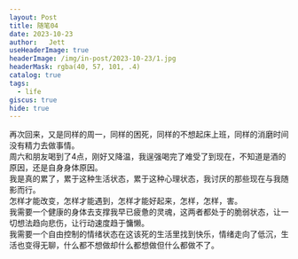 ```yaml
---
layout: Post
title: 随笔04  
date: 2023-10-23
author:   Jett 
useHeaderImage: true
headerImage: /img/in-post/2023-10-23/1.jpg
headerMask: rgba(40, 57, 101, .4)
catalog: true
tags: 
  - life
giscus: true
hide: true  
---
```


再次回来，又是同样的周一，同样的困死，同样的不想起床上班，同样的消磨时间没有精力去做事情。  
周六和朋友喝到了4点，刚好又降温，我逞强喝完了难受了到现在，不知道是酒的原因，还是自身身体原因。  
我是真的累了，累于这种生活状态，累于这种心理状态，我讨厌的那些现在与我随影而行。  
怎样才能改变，怎样才能遇到，怎样才能好起来，怎样，怎样，害。  
我需要一个健康的身体去支撑我早已疲惫的灵魂，这两者都处于的脆弱状态，让一切想法趋向悲伤，让行动速度趋于慵懒。  
我需要一个自由控制的情绪状态在这该死的生活里找到快乐，情绪走向了低沉，生活也变得无聊，什么都不想做却什么都想做但什么都做不了。  
 
